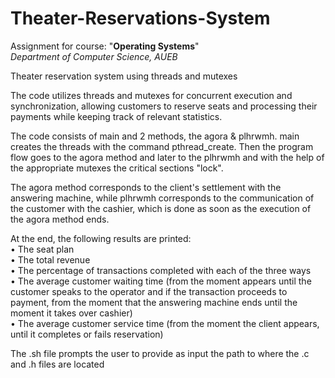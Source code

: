 # Theater-Reservations-System

Assignment for course: "**Operating Systems**"
<br>*Department of Computer Science, AUEB*


Theater reservation system using threads and mutexes

The code utilizes threads and mutexes for concurrent execution and synchronization, allowing customers to reserve seats and processing their payments while keeping track of relevant statistics.

The code consists of main and 2 methods, the
agora & plhrwmh. main creates the threads with the command
pthread_create. Then the program flow
goes to the agora method and later to the plhrwmh
and with the help of the appropriate mutexes the critical sections "lock".

The agora method corresponds to the client's settlement with
the answering machine, while plhrwmh corresponds to the communication
of the customer with the cashier, which is done as soon as the
execution of the agora method ends.

At the end, the following results are printed:
    <br>• The seat plan
    <br>• The total revenue
    <br>• The percentage of transactions completed with each
        of the three ways
    <br>• The average customer waiting time (from the moment
        appears until the customer speaks to the operator and
        if the transaction proceeds to payment, from the moment that
        the answering machine ends until the moment it takes over
        cashier)
    <br>• The average customer service time (from the moment
        the client appears, until it completes or fails
        reservation)



The .sh file prompts the user to provide as input the path to
where the .c and .h files are located